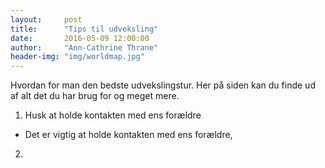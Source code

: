 ```yaml
---
layout:     post
title:      "Tips til udveksling"
date:       2016-05-09 12:00:00
author:     "Ann-Cathrine Thrane"
header-img: "img/worldmap.jpg"
---
```

Hvordan for man den bedste udvekslingstur. Her på siden kan du finde ud af alt det du har brug for og meget mere.

1. Husk at holde kontakten med ens forældre
- Det er vigtig at holde kontakten med ens forældre,
2. 